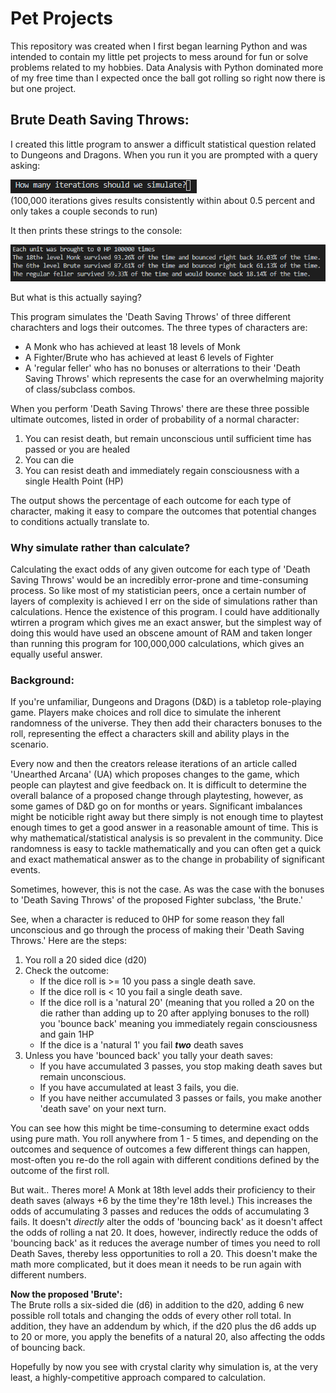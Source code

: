 # Pet Projects
This repository was created when I first began learning Python and was intended to contain my little pet projects to mess around for fun or solve problems related to my hobbies.  Data Analysis with Python dominated more of my free time than I expected once the ball got rolling so right now there is but one project.

## **Brute Death Saving Throws:**
I created this little program to answer a difficult statistical question related to Dungeons and Dragons.  When you run it you are prompted with a query asking:

![Query](Images/Query.PNG)
<br>
(100,000 iterations gives results consistently within about 0.5 percent and only takes a couple seconds to run)

It then prints these strings to the console:

![Output Strings](Images/string_output.PNG)
<br>

But what is this actually saying?

This program simulates the 'Death Saving Throws' of three different charachters and logs their outcomes.  The three types of characters are:
 - A Monk who has achieved at least 18 levels of Monk
 - A Fighter/Brute who has achieved at least 6 levels of Fighter
 - A 'regular feller'  who has no bonuses or alterrations to their 'Death Saving Throws' which represents the case for an overwhelming majority of class/subclass combos.

 When you perform 'Death Saving Throws' there are these three possible ultimate outcomes, listed in order of probability of a normal character:
  1. You can resist death, but remain unconscious until sufficient time has passed or you are healed
  2. You can die
  3. You can resist death and immediately regain consciousness with a single Health Point (HP)

The output shows the percentage of each outcome for each type of character, making it easy to compare the outcomes that potential changes to conditions actually translate to.

### **Why simulate rather than calculate?**

Calculating the exact odds of any given outcome for each type of 'Death Saving Throws' would be an incredibly error-prone and time-consuming process.  So like most of my statistician peers, once a certain number of layers of complexity is achieved I err on the side of simulations rather than calculations.  Hence the existence of this program.  I could have additionally wtirren a program which gives me an exact answer, but the simplest way of doing this would have used an obscene amount of RAM and taken longer than running this program for 100,000,000 calculations, which gives an equally useful answer.

### **Background:**

If you're unfamiliar, Dungeons and Dragons (D&D) is a tabletop role-playing game.  Players make choices and roll dice to simulate the inherent randomness of the universe. They then add their characters bonuses to the roll, representing the effect a characters skill and ability plays in the scenario.

Every now and then the creators release iterations of an article called 'Unearthed Arcana' (UA) which proposes changes to the game, which people can playtest and give feedback on.  It is difficult to determine the overall balance of a proposed change through playtesting, however, as some games of D&D go on for months or years.  Significant imbalances might be noticible right away but there simply is not enough time to playtest enough times to get a good answer in a reasonable amount of time. This is why mathematical/statistical analysis is so prevalent in the community.  Dice randomness is easy to tackle mathematically and you can often get a quick and exact mathematical answer as to the change in probability of significant events.

Sometimes, however, this is not the case.  As was the case with the bonuses to 'Death Saving Throws' of the proposed Fighter subclass, 'the Brute.'

See, when a character is reduced to 0HP for some reason they fall unconscious and go through the process of making their 'Death Saving Throws.' Here are the steps:

1. You roll a 20 sided dice (d20)
2. Check the outcome:
     - If the dice roll is >= 10 you pass a single death save.
     - If the dice roll is < 10 you fail a single death save.
     - If the dice roll is a 'natural 20' (meaning that you rolled a 20 on the die rather than adding up to 20 after applying bonuses to the roll) you 'bounce back' meaning you immediately regain consciousness and gain 1HP
     - If the dice is a 'natural 1' you fail ***two*** death saves
3. Unless you have 'bounced back' you tally your death saves:
     - If you have accumulated 3 passes, you stop making death saves but remain unconscious.
     - If you have accumulated at least 3 fails, you die.
     - If you have neither accumulated 3 passes or fails, you make another 'death save' on your next turn.

You can see how this might be time-consuming to determine exact odds using pure math. You roll anywhere from 1 - 5 times, and depending on the outcomes and sequence of outcomes a few different things can happen, most-often you re-do the roll again with different conditions defined by the outcome of the first roll.

But wait.. Theres more!
A Monk at 18th level adds their proficiency to their death saves (always +6 by the time they're 18th level.) This increases the odds of accumulating 3 passes and reduces the odds of accumulating 3 fails.  It doesn't *directly* alter the odds of 'bouncing back' as it doesn't affect the odds of rolling a nat 20.  It does, however, indirectly reduce the odds of 'bouncing back' as it reduces the average number of times you need to roll Death Saves, thereby less opportunities to roll a 20.  This doesn't make the math more complicated, but it does mean it needs to be run again with different numbers.

**Now the proposed 'Brute':**
<br>
The Brute rolls a six-sided die (d6) in addition to the d20, adding 6 new possible roll totals and changing the odds of every other roll total.  In addition, they have an addendum by which, if the d20 plus the d6 adds up to 20 or more, you apply the benefits of a natural 20, also affecting the odds of bouncing back.

Hopefully by now you see with crystal clarity why simulation is, at the very least, a highly-competitive approach compared to calculation.
